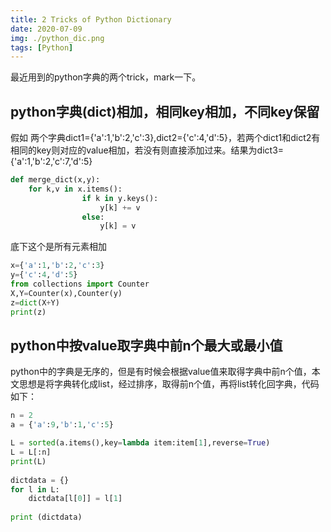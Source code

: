 ```yaml
---
title: 2 Tricks of Python Dictionary
date: 2020-07-09
img: ./python_dic.png
tags: [Python]
---
```

最近用到的python字典的两个trick，mark一下。

## python字典(dict)相加，相同key相加，不同key保留

假如 两个字典dict1={'a':1,'b':2,'c':3},dict2={'c':4,'d':5}，若两个dict1和dict2有相同的key则对应的value相加，若没有则直接添加过来。结果为dict3={'a':1,'b':2,'c':7,'d':5}

```python
def merge_dict(x,y):
    for k,v in x.items():
                if k in y.keys():
                    y[k] += v
                else:
                    y[k] = v
```

底下这个是所有元素相加

```python
x={'a':1,'b':2,'c':3}
y={'c':4,'d':5}
from collections import Counter
X,Y=Counter(x),Counter(y)
z=dict(X+Y)
print(z)
```

## python中按value取字典中前n个最大或最小值

python中的字典是无序的，但是有时候会根据value值来取得字典中前n个值，本文思想是将字典转化成list，经过排序，取得前n个值，再将list转化回字典，代码如下：

```python
n = 2 
a = {'a':9,'b':1,'c':5}

L = sorted(a.items(),key=lambda item:item[1],reverse=True)
L = L[:n]
print(L)
 
dictdata = {}
for l in L:
    dictdata[l[0]] = l[1]
 
print (dictdata)
```